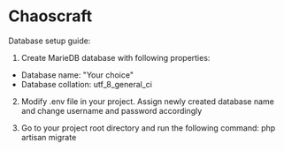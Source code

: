 # Chaoscraft

Database setup guide:


1) Create MarieDB database with following properties:
* Database name: "Your choice"
* Database collation: utf_8_general_ci

2) Modify .env file in your project. Assign newly created database name and change username and password accordingly 

3) Go to your project root directory and run the following command: php artisan migrate
